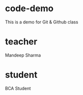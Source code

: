 # code-demo
This is a demo for Git &amp; Github class

# teacher
Mandeep Sharma

# student
BCA Student
